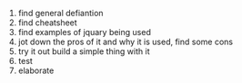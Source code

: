 1. find general defiantion
2. find cheatsheet
3. find examples of jquary being used
4. jot down the pros of it and why it is used, find some cons
5. try it out build a simple thing with it
6. test
7. elaborate

